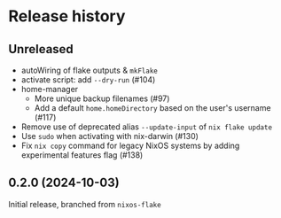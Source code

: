 # Release history

## Unreleased

- autoWiring of flake outputs & `mkFlake`
- activate script: add `--dry-run` (#104)
- home-manager
  - More unique backup filenames (#97)
  - Add a default `home.homeDirectory` based on the user's username (#117)
- Remove use of deprecated alias `--update-input` of `nix flake update`
- Use `sudo` when activating with nix-darwin (#130)
- Fix `nix copy` command for legacy NixOS systems by adding experimental features flag (#138)

## 0.2.0 (2024-10-03)

Initial release, branched from `nixos-flake`
